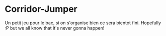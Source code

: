 # Corridor-Jumper

Un petit jeu pour le bac, si on s'organise bien ce sera bientot fini.
Hopefully :P but we all know that it's never gonna happen!
